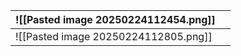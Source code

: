 
| ![[Pasted image 20250224112454.png]] |     |
| ------------------------------------ | --- |
| ![[Pasted image 20250224112805.png]] |     |
